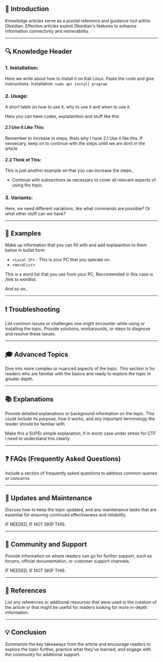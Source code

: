 
## 📌 **Introduction**

Knowledge articles serve as a pivotal reference and guidance tool within Obsidian. Effective articles exploit Obsidian's features to enhance information connectivity and retrievability.

---

## 🔍 **Knowledge Header**

### 1. **Installation**:

Here we write about how to install it on Kali Linux. 
Paste the code and give instructions. 
Installation:  `sudo apt install program`

### 2. **Usage**:

A short table on how to use it, why to use it and when to use it. 

Here you can have codes, explalaintion and stuff like this

#### 2.1 **Use It Like This**:

Remember to increase in steps, thats why I have 2.1 Use it like this. 
If nessecary, keep on to continue with the steps untill we are dont in the article

#### 2.2 **Think of This**:

This is just another example on that you can increase the steps..

- Continue with subsections as necessary to cover all relevant aspects of using the topic.

### 3. **Variants**:

Here, we need different variations, like what commands are possible? Or what other stuff can we have?

---

## 📖 **Examples**

Make up information that you can fill with and add explaiantion to them below in bullet form

- <`Local-IP`> : This is your PC that you operate on. 
- <`Wordlist`>

This is a word list that you use from your PC, Reccomended in this case is /link to wordlist. 

And so on.. 

----


## ❗ **Troubleshooting**

List common issues or challenges one might encounter while using or installing the topic. Provide solutions, workarounds, or steps to diagnose and resolve these issues.

---

## 🎓 **Advanced Topics**

Dive into more complex or nuanced aspects of the topic. This section is for readers who are familiar with the basics and ready to explore the topic in greater depth.

---

## 📚 **Explanations**

Provide detailed explanations or background information on the topic. This could include its purpose, how it works, and any important terminology the reader should be familiar with.

Make this a SUPEr simple explanation, if in worst case under stress for CTF I need to understand this clearly. 

---

## ❓ **FAQs (Frequently Asked Questions)**

Include a section of frequently asked questions to address common queries or concerns.

---

## 🔄 **Updates and Maintenance**

Discuss how to keep the topic updated, and any maintenance tasks that are essential for ensuring continued effectiveness and reliability.


IF NEEDED, IF NOT SKIP THIS. 

---

## 💬 **Community and Support**

Provide information on where readers can go for further support, such as forums, official documentation, or customer support channels.

IF NEEDED, IF NOT SKIP THIS. 

---

## 📄 **References**

List any references or additional resources that were used in the creation of the article or that might be useful for readers looking for more in-depth information.

---

## 💡 **Conclusion**

Summarize the key takeaways from the article and encourage readers to explore the topic further, practice what they've learned, and engage with the community for additional support.
